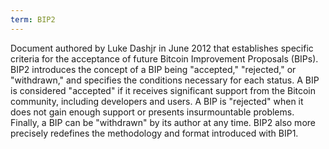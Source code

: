 ```yaml
---
term: BIP2
---
```


Document authored by Luke Dashjr in June 2012 that establishes specific criteria for the acceptance of future Bitcoin Improvement Proposals (BIPs). BIP2 introduces the concept of a BIP being "accepted," "rejected," or "withdrawn," and specifies the conditions necessary for each status. A BIP is considered "accepted" if it receives significant support from the Bitcoin community, including developers and users. A BIP is "rejected" when it does not gain enough support or presents insurmountable problems. Finally, a BIP can be "withdrawn" by its author at any time. BIP2 also more precisely redefines the methodology and format introduced with BIP1.